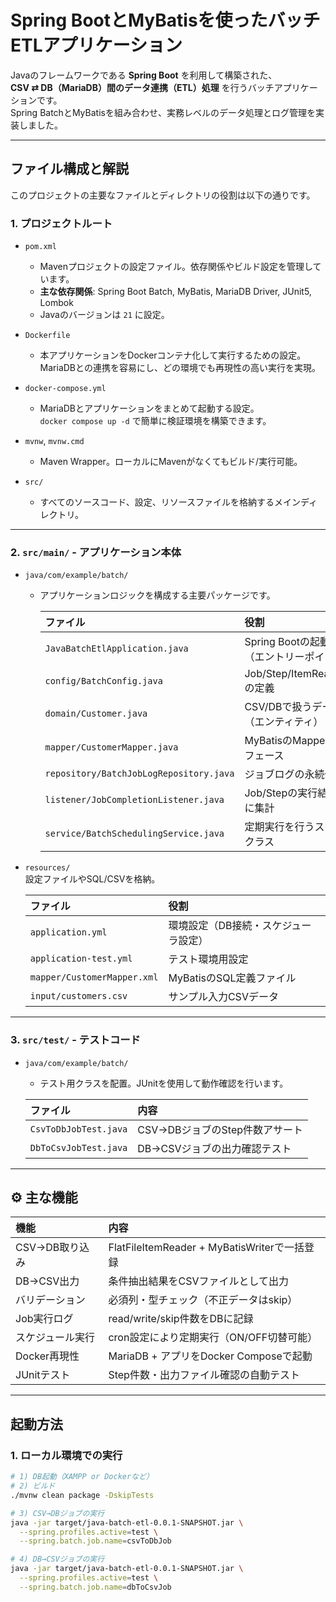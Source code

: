 #  Spring BootとMyBatisを使ったバッチETLアプリケーション

Javaのフレームワークである **Spring Boot** を利用して構築された、  
**CSV ⇄ DB（MariaDB）間のデータ連携（ETL）処理** を行うバッチアプリケーションです。  
Spring BatchとMyBatisを組み合わせ、実務レベルのデータ処理とログ管理を実装しました。

---

## ファイル構成と解説

このプロジェクトの主要なファイルとディレクトリの役割は以下の通りです。

### 1. プロジェクトルート

- `pom.xml`  
  - Mavenプロジェクトの設定ファイル。依存関係やビルド設定を管理しています。  
  - **主な依存関係**: Spring Boot Batch, MyBatis, MariaDB Driver, JUnit5, Lombok  
  - Javaのバージョンは `21` に設定。

- `Dockerfile`  
  - 本アプリケーションをDockerコンテナ化して実行するための設定。  
    MariaDBとの連携を容易にし、どの環境でも再現性の高い実行を実現。

- `docker-compose.yml`  
  - MariaDBとアプリケーションをまとめて起動する設定。  
    `docker compose up -d` で簡単に検証環境を構築できます。

- `mvnw`, `mvnw.cmd`  
  - Maven Wrapper。ローカルにMavenがなくてもビルド/実行可能。

- `src/`  
  - すべてのソースコード、設定、リソースファイルを格納するメインディレクトリ。

---

### 2. `src/main/` - アプリケーション本体

- `java/com/example/batch/`  
  - アプリケーションロジックを構成する主要パッケージです。

    | ファイル | 役割 |
    |:--|:--|
    | `JavaBatchEtlApplication.java` | Spring Bootの起動クラス（エントリーポイント） |
    | `config/BatchConfig.java` | Job/Step/ItemReader/Writerの定義 |
    | `domain/Customer.java` | CSV/DBで扱うデータ構造（エンティティ） |
    | `mapper/CustomerMapper.java` | MyBatisのMapperインターフェース |
    | `repository/BatchJobLogRepository.java` | ジョブログの永続化処理 |
    | `listener/JobCompletionListener.java` | Job/Stepの実行結果をログに集計 |
    | `service/BatchSchedulingService.java` | 定期実行を行うスケジューラクラス |

- `resources/`  
  設定ファイルやSQL/CSVを格納。

  | ファイル | 役割 |
  |:--|:--|
  | `application.yml` | 環境設定（DB接続・スケジューラ設定） |
  | `application-test.yml` | テスト環境用設定 |
  | `mapper/CustomerMapper.xml` | MyBatisのSQL定義ファイル |
  | `input/customers.csv` | サンプル入力CSVデータ |

---

### 3. `src/test/` - テストコード

- `java/com/example/batch/`
  - テスト用クラスを配置。JUnitを使用して動作確認を行います。

  | ファイル | 内容 |
  |:--|:--|
  | `CsvToDbJobTest.java` | CSV→DBジョブのStep件数アサート |
  | `DbToCsvJobTest.java` | DB→CSVジョブの出力確認テスト |

---

## ⚙️ 主な機能

| 機能 | 内容 |
|:--|:--|
| CSV→DB取り込み | FlatFileItemReader + MyBatisWriterで一括登録 |
| DB→CSV出力 | 条件抽出結果をCSVファイルとして出力 |
| バリデーション | 必須列・型チェック（不正データはskip） |
| Job実行ログ | read/write/skip件数をDBに記録 |
| スケジュール実行 | cron設定により定期実行（ON/OFF切替可能） |
| Docker再現性 | MariaDB + アプリをDocker Composeで起動 |
| JUnitテスト | Step件数・出力ファイル確認の自動テスト |

---

## 起動方法

### 1. ローカル環境での実行

```bash
# 1) DB起動（XAMPP or Dockerなど）
# 2) ビルド
./mvnw clean package -DskipTests

# 3) CSV→DBジョブの実行
java -jar target/java-batch-etl-0.0.1-SNAPSHOT.jar \
  --spring.profiles.active=test \
  --spring.batch.job.name=csvToDbJob

# 4) DB→CSVジョブの実行
java -jar target/java-batch-etl-0.0.1-SNAPSHOT.jar \
  --spring.profiles.active=test \
  --spring.batch.job.name=dbToCsvJob
